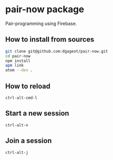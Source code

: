 # pair-now package

Pair-programming using Firebase.

## How to install from sources

```bash
git clone git@github.com:dgageot/pair-now.git
cd pair-now
npm install
apm link
atom --dev .
```

## How to reload

`ctrl-alt-cmd-l`

## Start a new session

`ctrl-alt-n`

## Join a session

`ctrl-alt-j`
